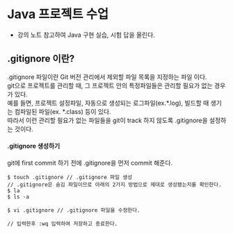 # Java 프로젝트 수업  
- 강의 노트 참고하여 Java 구현 실습, 시험 답을 올린다.   
    

  
  
    
## .gitignore 이란?
.gitignore 파일이란 Git 버전 관리에서 제외할 파일 목록을 지정하는 파일 이다.   
git으로 프로젝트를 관리할 때, 그 프로젝트 안의 특정파일들은 관리할 필요가 없는 경우가 있다.   
예를 들면, 프로젝트 설정파일, 자동으로 생성되는 로그파일(ex.*.log), 빌드할 때 생기는 컴파일된 파일(ex. *.class) 등이 있다.   
따라서 이런 관리할 필요가 없는 파일들을 git이 track 하지 않도록 .gitignore을 설정하는 것이다.  
  
#### .gitignore 생성하기 
git에 first commit 하기 전에 .gitignore을 먼저 commit 해준다.
```  
$ touch .gitignore // .gitignore 파일 생성
// .gitignore은 숨김 파일이므로 아래의 2가지 방법으로 제대로 생성됐는지를 확인한다.
$ la
$ ls -a

$ vi .gitignore // .gitignore 파일을 수정한다.

// 입력한후 :wq 입력하여 저장하고 종료한다.
```   
